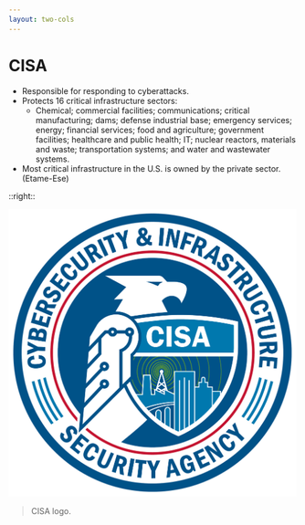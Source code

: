 ```yaml
---
layout: two-cols
---
```


# CISA

- <CursorType :speed="10" :slide="8">Responsible for responding to cyberattacks.</CursorType>
- <CursorType :speed="10" :slide="8">Protects 16 critical infrastructure sectors:</CursorType>
    - <CursorType :speed="10" :slide="8">Chemical; commercial facilities; communications; critical manufacturing; dams; defense industrial base; emergency services; energy; financial services; food and agriculture; government facilities; healthcare and public health; IT; nuclear reactors, materials and waste; transportation systems; and water and wastewater systems.</CursorType>
- <CursorType :speed="10" :slide="8">Most critical infrastructure in the U.S. is owned by the private sector. (Etame-Ese)</CursorType>

::right::

![CISA Logo](/cisa_logo.png)

> CISA logo.
